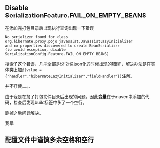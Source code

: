 ## Disable SerializationFeature.FAIL_ON_EMPTY_BEANS

在添加完打包目录后出现执行查询出现一下错误

```
No serializer found for class org.hibernate.proxy.pojo.javassist.JavassistLazyInitializer 
and no properties discovered to create BeanSerializer 
(to avoid exception, disable SerializationConfig.Feature.FAIL_ON_EMPTY_BEANS) 
```

搜索了这个错误，几乎全部是说‘对象json化的时候出现的错误’，解决办法是在实体类上加`@(value = {"handler","hibernateLazyInitializer","fieldHandler"})`注解。

并不好使。。。。

由于我是在加了打包文件目录后出现的问题，因此**变量**在于maven中添加的代码，检查后发现build标签中多了一个空行。

删掉之后问题解决。

我晕

## 配置文件中谨慎多余空格和空行